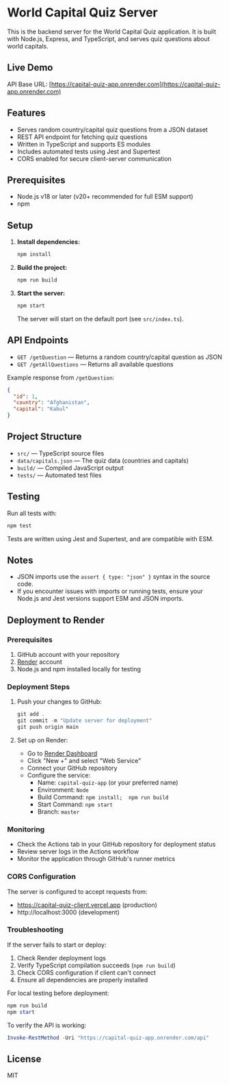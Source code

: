 # World Capital Quiz Server

This is the backend server for the World Capital Quiz application. It is built with Node.js, Express, and TypeScript, and serves quiz questions about world capitals.

## Live Demo
API Base URL: [https://capital-quiz-app.onrender.com](https://capital-quiz-app.onrender.com)

## Features
- Serves random country/capital quiz questions from a JSON dataset
- REST API endpoint for fetching quiz questions
- Written in TypeScript and supports ES modules
- Includes automated tests using Jest and Supertest
- CORS enabled for secure client-server communication

## Prerequisites
- Node.js v18 or later (v20+ recommended for full ESM support)
- npm

## Setup

1. **Install dependencies:**
   ```sh
   npm install
   ```

2. **Build the project:**
   ```sh
   npm run build
   ```

3. **Start the server:**
   ```sh
   npm start
   ```
   The server will start on the default port (see `src/index.ts`).

## API Endpoints

- `GET /getQuestion` — Returns a random country/capital question as JSON
- `GET /getAllQuestions` — Returns all available questions

Example response from `/getQuestion`:
```json
{
  "id": 1,
  "country": "Afghanistan",
  "capital": "Kabul"
}
```

## Project Structure

- `src/` — TypeScript source files
- `data/capitals.json` — The quiz data (countries and capitals)
- `build/` — Compiled JavaScript output
- `tests/` — Automated test files

## Testing

Run all tests with:
```sh
npm test
```

Tests are written using Jest and Supertest, and are compatible with ESM.

## Notes
- JSON imports use the `assert { type: "json" }` syntax in the source code.
- If you encounter issues with imports or running tests, ensure your Node.js and Jest versions support ESM and JSON imports.

## Deployment to Render

### Prerequisites
1. GitHub account with your repository
2. [Render](https://render.com) account
3. Node.js and npm installed locally for testing

### Deployment Steps

1. Push your changes to GitHub:
   ```powershell
   git add .
   git commit -m "Update server for deployment"
   git push origin main
   ```

2. Set up on Render:
   - Go to [Render Dashboard](https://dashboard.render.com)
   - Click "New +" and select "Web Service"
   - Connect your GitHub repository
   - Configure the service:
     - Name: `capital-quiz-app` (or your preferred name)
     - Environment: `Node`
     - Build Command: `npm install;  npm run build`
     - Start Command: `npm start`
     - Branch: `master`


### Monitoring
- Check the Actions tab in your GitHub repository for deployment status
- Review server logs in the Actions workflow
- Monitor the application through GitHub's runner metrics

### CORS Configuration

The server is configured to accept requests from:
- https://capital-quiz-client.vercel.app (production)
- http://localhost:3000 (development)

### Troubleshooting
If the server fails to start or deploy:
1. Check Render deployment logs
2. Verify TypeScript compilation succeeds (`npm run build`)
3. Check CORS configuration if client can't connect
4. Ensure all dependencies are properly installed

For local testing before deployment:
```powershell
npm run build
npm start
```

To verify the API is working:
```powershell
Invoke-RestMethod -Uri "https://capital-quiz-app.onrender.com/api"
```

## License
MIT
